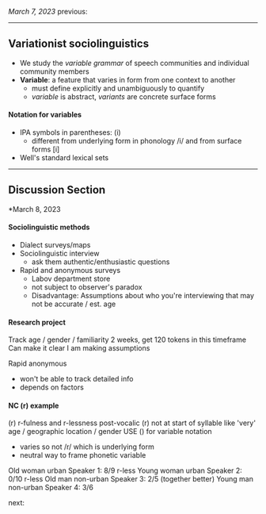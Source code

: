 *March 7, 2023*
previous:

---

## Variationist sociolinguistics
- We study the *variable grammar* of speech communities and individual community members
- **Variable**: a feature that varies in form from one context to another
	- must define explicitly and unambiguously to quantify
	- *variable* is abstract, *variants* are concrete surface forms

#### Notation for variables
- IPA symbols in parentheses: (i)
	- different from underlying form in phonology /i/ and from surface forms [i]
- Well's standard lexical sets



---

## Discussion Section
*March 8, 2023

#### Sociolinguistic methods
- Dialect surveys/maps
- Sociolinguistic interview
	- ask them authentic/enthusiastic questions
- Rapid and anonymous surveys
	- Labov department store
	- not subject to observer's paradox
	- Disadvantage: Assumptions about who you're interviewing that may not be accurate / est. age

#### Research project
Track age / gender / familiarity
2 weeks, get 120 tokens in this timeframe
Can make it clear I am making assumptions

Rapid anonymous
- won't be able to track detailed info
- depends on factors

#### NC (r) example
(r) r-fulness and r-lessness
post-vocalic (r) not at start of syllable like 'very'
age / geographic location / gender
USE () for variable notation
- varies so not /r/ which is underlying form
- neutral way to frame phonetic variable

Old woman urban Speaker 1: 8/9 r-less
Young woman urban Speaker 2: 0/10 r-less
Old man non-urban Speaker 3: 2/5 (together better)
Young man non-urban Speaker 4: 3/6

next:
